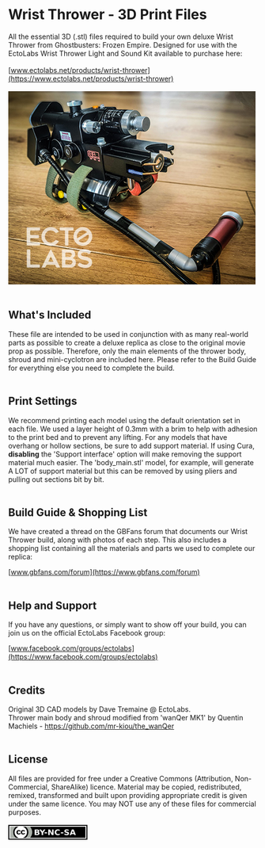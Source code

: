 # Wrist Thrower - 3D Print Files
All the essential 3D (.stl) files required to build your own deluxe Wrist Thrower from Ghostbusters: Frozen Empire. Designed for use with the EctoLabs Wrist Thrower Light and Sound Kit available to purchase here:
<br/><br/>
[www.ectolabs.net/products/wrist-thrower](https://www.ectolabs.net/products/wrist-thrower)
<br/><br/>
![Wrist Thrower](https://github.com/EctoLabs/wrist-thrower/blob/main/wrist-thrower.jpg)
<br/><br/>
## What's Included
These file are intended to be used in conjunction with as many real-world parts as possible to create a deluxe replica as close to the original movie prop as possible. Therefore, only the main elements of the thrower body, shroud and mini-cyclotron are included here. Please refer to the Build Guide for everything else you need to complete the build.<br/><br/>

## Print Settings
We recommend printing each model using the default orientation set in each file. We used a layer height of 0.3mm with a brim to help with adhesion to the print bed and to prevent any lifting. For any models that have overhang or hollow sections, be sure to add support material. If using Cura, <strong>disabling</strong> the 'Support interface' option will make removing the support material much easier. The 'body_main.stl' model, for example, will generate A LOT of support material but this can be removed by using pliers and pulling out sections bit by bit.<br /><br />

## Build Guide & Shopping List
We have created a thread on the GBFans forum that documents our Wrist Thrower build, along with photos of each step. This also includes a shopping list containing all the materials and parts we used to complete our replica:

[www.gbfans.com/forum](https://www.gbfans.com/forum)<br /><br />

## Help and Support
If you have any questions, or simply want to show off your build, you can join us on the official EctoLabs Facebook group:

[www.facebook.com/groups/ectolabs](https://www.facebook.com/groups/ectolabs)<br /><br />

## Credits
Original 3D CAD models by Dave Tremaine @ EctoLabs.\
Thrower main body and shroud modified from 'wanQer MK1' by Quentin Machiels - https://github.com/mr-kiou/the_wanQer<br/><br/>

## License
All files are provided for free under a Creative Commons (Attribution, Non-Commercial, ShareAlike) licence. Material may be copied, redistributed, remixed, transformed and built upon providing appropriate credit is given under the same licence. You may NOT use any of these files for commercial purposes.
<br/><br/>
[![CC](https://raw.githubusercontent.com/creativecommons/cc-assets/376ad270952f9c34542ffc3d4a19d689fa2a7586/license_badges/small/by_nc_sa.svg)](https://creativecommons.org/licenses/by-nc-sa/4.0/)
